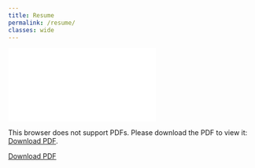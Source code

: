 ```yaml
---
title: Resume
permalink: /resume/
classes: wide
---
```


<object data="/resume-draft.pdf" type="application/pdf" width="1000px" height="1000px">
    <embed src="/resume-draft.pdf">
        <p>This browser does not support PDFs. Please download the PDF to view it: <a href="/resume-draft.pdf">Download PDF</a>.</p>
    </embed>
</object>

<a href="/resume-draft.pdf">Download PDF</a>
